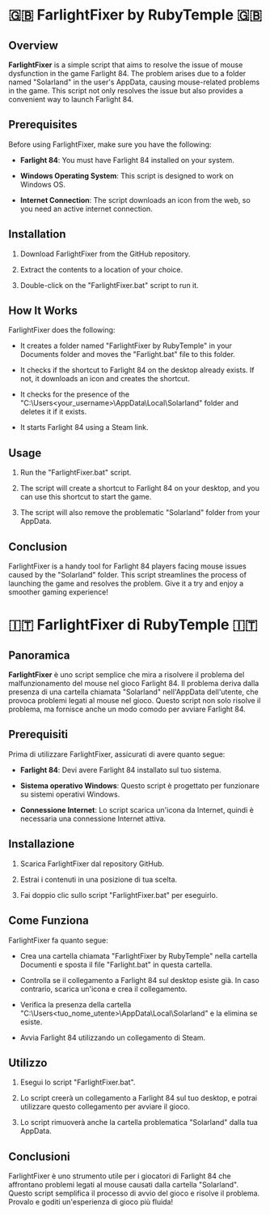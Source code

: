 # 🇬🇧 FarlightFixer by RubyTemple 🇬🇧

## Overview

**FarlightFixer** is a simple script that aims to resolve the issue of mouse dysfunction in the game Farlight 84. The problem arises due to a folder named "Solarland" in the user's AppData, causing mouse-related problems in the game. This script not only resolves the issue but also provides a convenient way to launch Farlight 84.

## Prerequisites

Before using FarlightFixer, make sure you have the following:

- **Farlight 84**: You must have Farlight 84 installed on your system.

- **Windows Operating System**: This script is designed to work on Windows OS.

- **Internet Connection**: The script downloads an icon from the web, so you need an active internet connection.

## Installation

1. Download FarlightFixer from the GitHub repository.

2. Extract the contents to a location of your choice.

3. Double-click on the "FarlightFixer.bat" script to run it.

## How It Works

FarlightFixer does the following:

- It creates a folder named "FarlightFixer by RubyTemple" in your Documents folder and moves the "Farlight.bat" file to this folder.

- It checks if the shortcut to Farlight 84 on the desktop already exists. If not, it downloads an icon and creates the shortcut.

- It checks for the presence of the "C:\Users\<your_username>\AppData\Local\Solarland" folder and deletes it if it exists.

- It starts Farlight 84 using a Steam link.

## Usage

1. Run the "FarlightFixer.bat" script.

2. The script will create a shortcut to Farlight 84 on your desktop, and you can use this shortcut to start the game.

3. The script will also remove the problematic "Solarland" folder from your AppData.

## Conclusion

FarlightFixer is a handy tool for Farlight 84 players facing mouse issues caused by the "Solarland" folder. This script streamlines the process of launching the game and resolves the problem. Give it a try and enjoy a smoother gaming experience!



# 🇮🇹 FarlightFixer di RubyTemple 🇮🇹

## Panoramica

**FarlightFixer** è uno script semplice che mira a risolvere il problema del malfunzionamento del mouse nel gioco Farlight 84. Il problema deriva dalla presenza di una cartella chiamata "Solarland" nell'AppData dell'utente, che provoca problemi legati al mouse nel gioco. Questo script non solo risolve il problema, ma fornisce anche un modo comodo per avviare Farlight 84.

## Prerequisiti

Prima di utilizzare FarlightFixer, assicurati di avere quanto segue:

- **Farlight 84**: Devi avere Farlight 84 installato sul tuo sistema.

- **Sistema operativo Windows**: Questo script è progettato per funzionare su sistemi operativi Windows.

- **Connessione Internet**: Lo script scarica un'icona da Internet, quindi è necessaria una connessione Internet attiva.

## Installazione

1. Scarica FarlightFixer dal repository GitHub.

2. Estrai i contenuti in una posizione di tua scelta.

3. Fai doppio clic sullo script "FarlightFixer.bat" per eseguirlo.

## Come Funziona

FarlightFixer fa quanto segue:

- Crea una cartella chiamata "FarlightFixer by RubyTemple" nella cartella Documenti e sposta il file "Farlight.bat" in questa cartella.

- Controlla se il collegamento a Farlight 84 sul desktop esiste già. In caso contrario, scarica un'icona e crea il collegamento.

- Verifica la presenza della cartella "C:\Users\<tuo_nome_utente>\AppData\Local\Solarland" e la elimina se esiste.

- Avvia Farlight 84 utilizzando un collegamento di Steam.

## Utilizzo

1. Esegui lo script "FarlightFixer.bat".

2. Lo script creerà un collegamento a Farlight 84 sul tuo desktop, e potrai utilizzare questo collegamento per avviare il gioco.

3. Lo script rimuoverà anche la cartella problematica "Solarland" dalla tua AppData.

## Conclusioni

FarlightFixer è uno strumento utile per i giocatori di Farlight 84 che affrontano problemi legati al mouse causati dalla cartella "Solarland". Questo script semplifica il processo di avvio del gioco e risolve il problema. Provalo e goditi un'esperienza di gioco più fluida!

